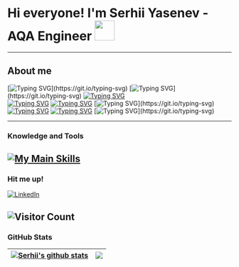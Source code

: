 # Hi everyone! I'm Serhii Yasenev - AQA Engineer <img src="https://github.com/user-attachments/assets/07811984-6043-4cbf-82ea-6941d1c86aec" width="45" height="45">

---

## About me

[![Typing SVG](https://readme-typing-svg.demolab.com?font=Fira+Code&pause=1000&color=B18AF7&vCenter=true&random=false&repeat=false&width=600&height=20&lines=I'm+from+Kyiv%2C+Ukraine.)](https://git.io/typing-svg)  
[![Typing SVG](https://readme-typing-svg.demolab.com?font=Fira+Code&pause=1000&color=B18AF7&vCenter=true&random=false&repeat=false&width=600&height=20&lines=I+usually+use+.Net+and+TS+for+my+projects.)](https://git.io/typing-svg)  
[![Typing SVG](https://readme-typing-svg.demolab.com?font=Fira+Code&pause=1000&color=B18AF7&vCenter=true&random=false&repeat=false&width=600&height=20&lines=I'm+a+passionate+and+dedicated+IT+enthusiast)](https://git.io/typing-svg)  
[![Typing SVG](https://readme-typing-svg.demolab.com?font=Fira+Code&pause=100&color=B18AF7&vCenter=true&random=false&repeat=false&width=800&height=20&lines=with+a+strong+expertise+in+testing+and+programming+(9%2B+years))](https://git.io/typing-svg)
[![Typing SVG](https://readme-typing-svg.demolab.com?font=Fira+Code&pause=100&color=B18AF7&vCenter=true&random=false&repeat=false&width=800&height=20&lines=Focused+on+building+.NET+APIs+and+automated+testing+solutions)](https://git.io/typing-svg)
[![Typing SVG](https://readme-typing-svg.demolab.com?font=Fira+Code&pause=100&color=B18AF7&vCenter=true&random=false&repeat=false&width=850&height=20&lines=and+a+burning+desire+to+make+a+difference+in+the+world+of+technology.)](https://git.io/typing-svg)
[![Typing SVG](https://readme-typing-svg.demolab.com?font=Fira+Code&pause=100&color=B18AF7&vCenter=true&random=false&repeat=false&width=850&height=20&lines=I'm+constantly+learning,+solving+real+problems+in+projects)](https://git.io/typing-svg)
[![Typing SVG](https://readme-typing-svg.demolab.com?font=Fira+Code&pause=100&color=B18AF7&vCenter=true&random=false&repeat=false&width=850&height=20&lines=and+writing+clean+and+readable+code.+Interested+in+software+development)](https://git.io/typing-svg)
[![Typing SVG](https://readme-typing-svg.demolab.com?font=Fira+Code&pause=100&color=B18AF7&vCenter=true&random=false&repeat=false&width=850&height=20&lines=QA,+AI,+software+architecture,+reading+books+and+algorithms.)](https://git.io/typing-svg)

---
### Knowledge and Tools
[![My Main Skills](https://skillicons.dev/icons?i=dotnet,cs,ai,ts,js,docker,azure,git,selenium,gherkin,postman,angular,github,githubactions,rabbitmq,postgres,&theme=dark&perline=16)](https://skillicons.dev)
---
### Hit me up!
[![LinkedIn](https://img.shields.io/badge/LinkedIn-Connect-blue)](https://www.linkedin.com/in/serhii-yasenev)

![Visitor Count](https://komarev.com/ghpvc/?username=serhiiyasenev&color=blue)
---

### GitHub Stats

| <a href="https://github.com/serhiiyasenev?tab=repositories"><img align="center" src="https://github-readme-stats.vercel.app/api?username=serhiiyasenev&show_icons=true&include_all_commits=true&theme=buefy&hide_border=true" alt="Serhii's github stats" /></a> | <a href="https://github.com/serhiiyasenev?tab=repositories"><img align="center" src="https://github-readme-stats.vercel.app/api/top-langs/?username=serhiiyasenev&layout=compact&theme=buefy&hide_border=true" /></a> |
| ------------- | ------------- |
